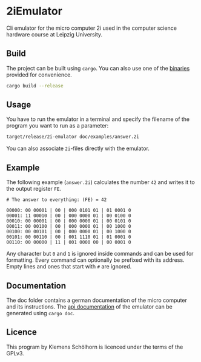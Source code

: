 # 2iEmulator

Cli emulator for the micro computer 2i used in the computer science hardware
course at Leipzig University.

## Build

The project can be built using `cargo`. You can also use one of the [binaries]
provided for convenience.

```sh
cargo build --release
```

## Usage

You have to run the emulator in a terminal and specify the filename of the
program you want to run as a parameter:

```sh
target/release/2i-emulator doc/examples/answer.2i
```

You can also associate `2i`-files directly with the emulator.

## Example

The following example (`answer.2i`) calculates the number `42` and writes it
to the output register `FE`.

```
# The answer to everything: (FE) = 42

00000: 00 00001 | 00 | 000 0101 01 | 01 0001 0
00001: 11 00010 | 00 | 000 0000 01 | 00 0100 0
00010: 00 00001 | 00 | 000 0000 01 | 00 0101 0
00011: 00 00100 | 00 | 000 0000 01 | 00 1000 0
00100: 00 00101 | 00 | 000 0000 01 | 00 1000 0
00101: 00 00110 | 00 | 001 1110 01 | 01 0001 0
00110: 00 00000 | 11 | 001 0000 00 | 00 0001 0
```

Any character but `0` and `1` is ignored inside commands and can be used for
formatting. Every command can optionally be prefixed with its address. Empty
lines and ones that start with `#` are ignored.

## Documentation

The doc folder contains a german documentation of the micro computer and its
instructions. The [api documentation] of the emulator can be generated using
`cargo doc`.

## Licence

This program by Klemens Schölhorn is licenced under the terms of the GPLv3.

[binaries]: https://github.com/klemens/2iEmulator/releases
[api documentation]: https://klemens.github.io/2iEmulator/emulator/
